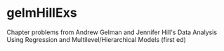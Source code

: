 # gelmHillExs
Chapter problems from Andrew Gelman and Jennifer Hill's Data Analysis Using Regression and Multilevel/Hierarchical Models (first ed)
